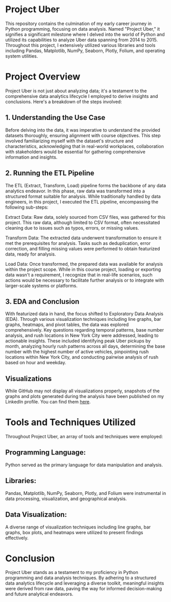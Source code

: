 # Project Uber
This repository contains the culmination of my early career journey in Python programming, focusing on data analysis. Named "Project Uber," it signifies a significant milestone where I delved into the world of Python and utilized its capabilities to analyze Uber data spanning from 2014 to 2015. Throughout this project, I extensively utilized various libraries and tools including Pandas, Matplotlib, NumPy, Seaborn, Plotly, Folium, and operating system utilities.

# Project Overview
Project Uber is not just about analyzing data; it's a testament to the comprehensive data analytics lifecycle I employed to derive insights and conclusions. Here's a breakdown of the steps involved:

## 1. Understanding the Use Case
Before delving into the data, it was imperative to understand the provided datasets thoroughly, ensuring alignment with course objectives. This step involved familiarizing myself with the dataset's structure and characteristics, acknowledging that in real-world workplaces, collaboration with stakeholders would be essential for gathering comprehensive information and insights.

## 2. Running the ETL Pipeline
The ETL (Extract, Transform, Load) pipeline forms the backbone of any data analytics endeavor. In this phase, raw data was transformed into a structured format suitable for analysis. While traditionally handled by data engineers, in this project, I executed the ETL pipeline, encompassing the following sub-steps:

Extract Data: Raw data, solely sourced from CSV files, was gathered for this project. This raw data, although limited to CSV format, often necessitated cleaning due to issues such as typos, errors, or missing values.

Transform Data: The extracted data underwent transformation to ensure it met the prerequisites for analysis. Tasks such as deduplication, error correction, and filling missing values were performed to obtain featurized data, ready for analysis.

Load Data: Once transformed, the prepared data was available for analysis within the project scope. While in this course project, loading or exporting data wasn't a requirement, I recognize that in real-life scenarios, such actions would be necessary to facilitate further analysis or to integrate with larger-scale systems or platforms.

## 3. EDA and Conclusion
With featurized data in hand, the focus shifted to Exploratory Data Analysis (EDA). Through various visualization techniques including line graphs, bar graphs, heatmaps, and pivot tables, the data was explored comprehensively. Key questions regarding temporal patterns, base number analysis, and rush locations in New York City were addressed, leading to actionable insights. These included identifying peak Uber pickups by month, analyzing hourly rush patterns across all days, determining the base number with the highest number of active vehicles, pinpointing rush locations within New York City, and conducting pairwise analysis of rush based on hour and weekday.

## Visualizations
While GitHub may not display all visualizations properly, snapshots of the graphs and plots generated during the analysis have been published on my LinkedIn profile. You can find them [here]((https://www.linkedin.com/in/sidra-hashmi-00a78616b/)).

# Tools and Techniques Utilized
Throughout Project Uber, an array of tools and techniques were employed:

## Programming Language: 
Python served as the primary language for data manipulation and analysis.
## Libraries: 
Pandas, Matplotlib, NumPy, Seaborn, Plotly, and Folium were instrumental in data processing, visualization, and geographical analysis.
## Data Visualization: 
A diverse range of visualization techniques including line graphs, bar graphs, box plots, and heatmaps were utilized to present findings effectively.

# Conclusion
Project Uber stands as a testament to my proficiency in Python programming and data analysis techniques. By adhering to a structured data analytics lifecycle and leveraging a diverse toolkit, meaningful insights were derived from raw data, paving the way for informed decision-making and future analytical endeavors.
